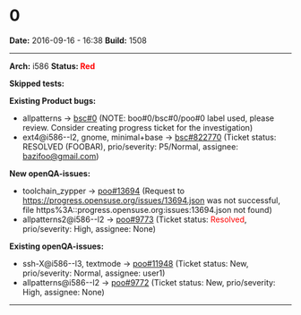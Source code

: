 # 0


**Date:** 2016-09-16 - 16:38
**Build:** 1508

---

**Arch:** i586
**Status: <span style="color: red;">Red</span>**

**Skipped tests:**




**Existing Product bugs:**

* allpatterns -> [bsc#0](https://bugzilla.opensuse.org/show_bug.cgi?id=0) (NOTE: boo#0/bsc#0/poo#0 label used, please review. Consider creating progress ticket for the investigation)
* ext4@i586--l2, gnome, minimal+base -> [bsc#822770](https://bugzilla.opensuse.org/show_bug.cgi?id=822770 "Install of grub2-efi failed") (Ticket status: RESOLVED (FOOBAR), prio/severity: P5/Normal, assignee: bazifoo@gmail.com)


**New openQA-issues:**

* toolchain_zypper -> [poo#13694](https://progress.opensuse.org/issues/13694) (Request to https://progress.opensuse.org/issues/13694.json was not successful, file https%3A::progress.opensuse.org:issues:13694.json not found)
* allpatterns2@i586--l2 -> [poo#9773](https://progress.opensuse.org/issues/9773 "Nothing works ✓") (Ticket status: <span style="color: red;">Resolved</span>, prio/severity: High, assignee: None)


**Existing openQA-issues:**

* ssh-X@i586--l3, textmode -> [poo#11948](https://progress.opensuse.org/issues/11948 "can not boot pre-installed image, test non-ascii: “0”") (Ticket status: New, prio/severity: Normal, assignee: user1)
* allpatterns@i586--l2 -> [poo#9772](https://progress.opensuse.org/issues/9772 "Nothing works") (Ticket status: New, prio/severity: High, assignee: None)



---
